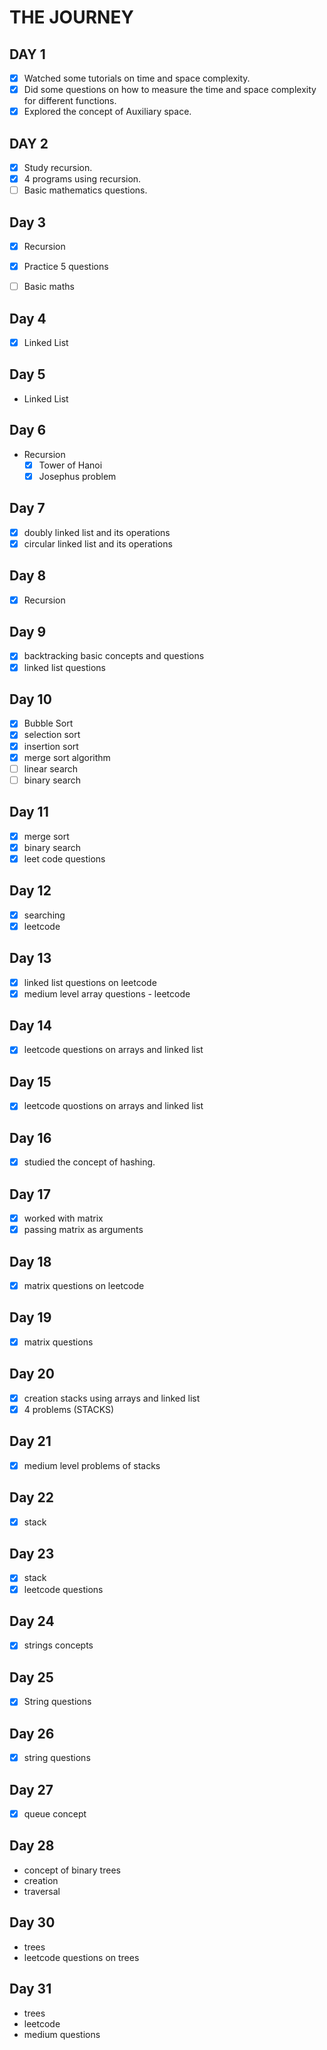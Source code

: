 # THE JOURNEY

## DAY 1

- [x] Watched some tutorials on time and space complexity.  
- [x] Did some questions on how to measure the time and space complexity for different functions.  
- [x] Explored the concept of Auxiliary space.

## DAY 2

- [x] Study recursion.
- [x] 4 programs using recursion.
- [ ] Basic mathematics questions.

## Day 3

- [x] Recursion
- [x] Practice 5 questions
- [ ] Basic maths



## Day 4

- [x] Linked List


## Day 5
- Linked List

## Day 6
- Recursion
    - [x] Tower of Hanoi
    - [x] Josephus problem

## Day 7
- [x] doubly linked list and its operations
- [x] circular linked list and its operations

## Day 8
-[x] Recursion

## Day 9
-[x] backtracking basic concepts and questions
-[x] linked list questions

## Day 10
-[x] Bubble Sort
-[x] selection sort
-[x] insertion sort
-[x] merge sort algorithm
-[ ] linear search
-[ ] binary search

## Day 11
-[x] merge sort
-[x] binary search
-[x] leet code questions

## Day 12
-[x] searching 
-[x] leetcode

## Day 13
-[x] linked list questions on leetcode
-[x] medium level array questions - leetcode

## Day 14
-[x] leetcode questions on arrays and linked list

## Day 15
-[x] leetcode quostions on arrays and linked list

## Day 16
-[x] studied the concept of hashing.

## Day 17
-[x] worked with matrix
-[x] passing matrix as arguments 

## Day 18
-[x] matrix questions on leetcode

## Day 19
-[x] matrix questions 

## Day 20
-[x] creation stacks using arrays and linked list
-[x] 4 problems (STACKS)

## Day 21
-[x] medium level problems of stacks

## Day 22
-[x] stack

## Day 23
-[x] stack
-[x] leetcode questions

## Day 24
-[x] strings concepts

## Day 25
-[x] String questions 

## Day 26
-[x] string questions

## Day 27
-[x] queue concept

## Day 28
- concept of binary trees
- creation
- traversal

## Day 30
- trees
- leetcode questions on trees

## Day 31
- trees
- leetcode
- medium questions